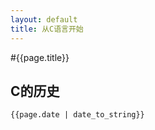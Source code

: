 ```yaml
---
layout: default
title: 从C语言开始
---
```


#{{page.title}}

## C的历史

`{{page.date | date_to_string}}`




